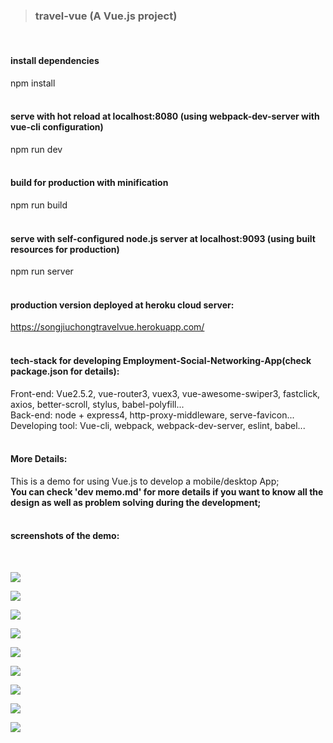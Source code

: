 
> ### travel-vue (A Vue.js project)
<br/>

#### install dependencies
npm install
<br/><br/>

#### serve with hot reload at localhost:8080 (using webpack-dev-server with vue-cli configuration)
npm run dev
<br/><br/>

#### build for production with minification
npm run build
<br/><br/>

#### serve with self-configured node.js server at localhost:9093 (using built resources for production)
npm run server
<br/><br/>

#### production version deployed at heroku cloud server:
https://songjiuchongtravelvue.herokuapp.com/
<br/><br/>

#### tech-stack for developing Employment-Social-Networking-App(check package.json for details):
Front-end: Vue2.5.2, vue-router3, vuex3, vue-awesome-swiper3, fastclick, axios, better-scroll, stylus, babel-polyfill...
<br/>
Back-end: node + express4, http-proxy-middleware, serve-favicon...
<br/>
Developing tool: Vue-cli, webpack, webpack-dev-server, eslint, babel...
<br/><br/>

#### More Details:
This is a demo for using Vue.js to develop a mobile/desktop App;
<br/>
**You can check 'dev memo.md' for more details if you want to know all the design as well as problem solving during the development;**
<br/><br/>

#### screenshots of the demo:
<br/>

![](./README_img/1.png)

![](./README_img/2.png)

![](./README_img/3.png)

![](./README_img/4.png)

![](./README_img/5.png)

![](./README_img/6.png)

![](./README_img/7.png)

![](./README_img/8.png)

![](./README_img/9.png)


